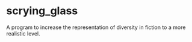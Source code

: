 scrying_glass
=============

A program to increase the representation of diversity in fiction to a more realistic level.
